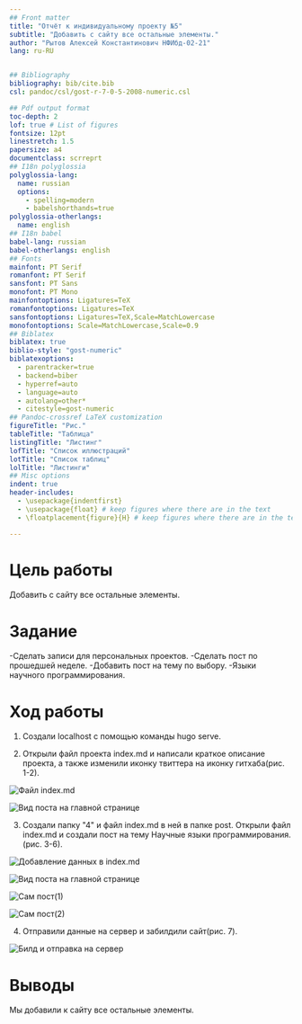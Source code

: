 ```yaml
---
## Front matter
title: "Отчёт к индивидуальному проекту №5"
subtitle: "Добавить с сайту все остальные элементы."
author: "Рытов Алексей Константинович НФИбд-02-21"
lang: ru-RU


## Bibliography
bibliography: bib/cite.bib
csl: pandoc/csl/gost-r-7-0-5-2008-numeric.csl

## Pdf output format
toc-depth: 2
lof: true # List of figures
fontsize: 12pt
linestretch: 1.5
papersize: a4
documentclass: scrreprt
## I18n polyglossia
polyglossia-lang:
  name: russian
  options:
	- spelling=modern
	- babelshorthands=true
polyglossia-otherlangs:
  name: english
## I18n babel
babel-lang: russian
babel-otherlangs: english
## Fonts
mainfont: PT Serif
romanfont: PT Serif
sansfont: PT Sans
monofont: PT Mono
mainfontoptions: Ligatures=TeX
romanfontoptions: Ligatures=TeX
sansfontoptions: Ligatures=TeX,Scale=MatchLowercase
monofontoptions: Scale=MatchLowercase,Scale=0.9
## Biblatex
biblatex: true
biblio-style: "gost-numeric"
biblatexoptions:
  - parentracker=true
  - backend=biber
  - hyperref=auto
  - language=auto
  - autolang=other*
  - citestyle=gost-numeric
## Pandoc-crossref LaTeX customization
figureTitle: "Рис."
tableTitle: "Таблица"
listingTitle: "Листинг"
lofTitle: "Список иллюстраций"
lotTitle: "Список таблиц"
lolTitle: "Листинги"
## Misc options
indent: true
header-includes:
  - \usepackage{indentfirst}
  - \usepackage{float} # keep figures where there are in the text
  - \floatplacement{figure}{H} # keep figures where there are in the text

---
```


# Цель работы

Добавить с сайту все остальные элементы.

# Задание

-Сделать записи для персональных проектов.
-Сделать пост по прошедшей неделе.
-Добавить пост на тему по выбору.
-Языки научного программирования.

# Ход работы

1. Создали localhost с помощью команды hugo serve.

2. Открыли файл  проекта index.md и написали краткое описание проекта, а также изменили иконку твиттера на иконку гитхаба(рис. 1-2).

![Файл index.md](image/1.png)

![Вид поста на главной странице](image/2.png)

3. Создали папку "4" и файл index.md в ней в папке post. Открыли файл index.md и создали пост на тему Научные языки программирования.(рис. 3-6).

![Добавление данных в index.md](image/3.png)

![Вид поста на главной странице](image/4.png)

![Сам пост(1)](image/5.png)

![Сам пост(2)](image/6.png)

4. Отправили данные на сервер и забилдили сайт(рис. 7).

![Билд и отправка на сервер](image/7.png)

# Выводы

Мы добавили к сайту все остальные элементы.